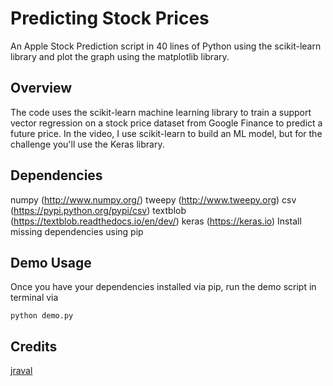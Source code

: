 # Predicting Stock Prices
An Apple Stock Prediction script in 40 lines of Python using the scikit-learn library and plot the graph using the matplotlib library. 

## Overview

The code uses the scikit-learn machine learning library to train a support vector regression on a stock price dataset from Google Finance to predict a future price. In the video, I use scikit-learn to build an ML model, but for the challenge you'll use the Keras library.

## Dependencies

numpy (http://www.numpy.org/)
tweepy (http://www.tweepy.org)
csv (https://pypi.python.org/pypi/csv)
textblob (https://textblob.readthedocs.io/en/dev/)
keras (https://keras.io)
Install missing dependencies using pip

## Demo Usage

Once you have your dependencies installed via pip, run the demo script in terminal via
```
python demo.py
```

## Credits

[jraval](https://www.youtube.com/channel/UCWN3xxRkmTPmbKwht9FuE5A)
